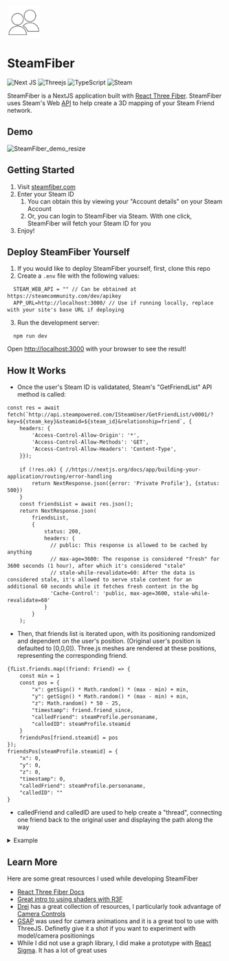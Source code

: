 <img src="public/images/steamfiber.svg" width=75 height=75/>

# SteamFiber

![Next JS](https://img.shields.io/badge/Next-black?style=for-the-badge&logo=next.js&logoColor=white)
![Threejs](https://img.shields.io/badge/threejs-black?style=for-the-badge&logo=three.js&logoColor=white)
![TypeScript](https://img.shields.io/badge/typescript-%23007ACC.svg?style=for-the-badge&logo=typescript&logoColor=white)
![Steam](https://img.shields.io/badge/steam-%23000000.svg?style=for-the-badge&logo=steam&logoColor=white)

SteamFiber is a NextJS application built with [React Three Fiber](https://r3f.docs.pmnd.rs/getting-started/introduction). SteamFiber uses Steam's Web [API](https://steamcommunity.com/dev) to help create a 3D mapping of your Steam Friend network. 

## Demo
![SteamFiber_demo_resize](https://github.com/user-attachments/assets/bdef0ccd-8b1f-4a3b-a990-bee3484c7bc7)

## Getting Started
1. Visit [steamfiber.com](https://www.steamfiber.com/)
2. Enter your Steam ID
   1. You can obtain this by viewing your "Account details" on your Steam Account
   2. Or, you can login to SteamFiber via Steam. With one click, SteamFiber will fetch your Steam ID for you
3. Enjoy!

## Deploy SteamFiber Yourself
1. If you would like to deploy SteamFiber yourself, first, clone this repo
2. Create a <code>.env</code> file with the following values:
```
  STEAM_WEB_API = "" // Can be obtained at https://steamcommunity.com/dev/apikey   
  APP_URL=http://localhost:3000/ // Use if running locally, replace with your site's base URL if deploying
```
3. Run the development server:
```
  npm run dev
```

Open [http://localhost:3000](http://localhost:3000) with your browser to see the result!

## How It Works
- Once the user's Steam ID is validatated, Steam's "GetFriendList" API method is called: 
```
const res = await fetch(`http://api.steampowered.com/ISteamUser/GetFriendList/v0001/?key=${steam_key}&steamid=${steam_id}&relationship=friend`, {
    headers: {
        'Access-Control-Allow-Origin': '*',
        'Access-Control-Allow-Methods': 'GET',
        'Access-Control-Allow-Headers': 'Content-Type',
    }});

    if (!res.ok) { //https://nextjs.org/docs/app/building-your-application/routing/error-handling
        return NextResponse.json({error: 'Private Profile'}, {status: 500})
    }
    const friendsList = await res.json();
    return NextResponse.json(
        friendsList, 
        {
            status: 200,
            headers: {
              // public: This response is allowed to be cached by anything
              // max-age=3600: The response is considered "fresh" for 3600 seconds (1 hour), after which it's considered "stale"
              // stale-while-revalidate=60: After the data is considered stale, it's allowed to serve stale content for an additional 60 seconds while it fetches fresh content in the bg
              'Cache-Control': 'public, max-age=3600, stale-while-revalidate=60'
            }   
        }
    );    
```

- Then, that friends list is iterated upon, with its positioning randomized and dependent on the user's position. (Original user's position is defaulted to [0,0,0]). Three.js meshes are rendered at these positions, representing the corresponding friend.
```
{fList.friends.map((friend: Friend) => {
    const min = 1                
    const pos = {
        "x": getSign() * Math.random() * (max - min) + min,
        "y": getSign() * Math.random() * (max - min) + min,
        "z": Math.random() * 50 - 25,
        "timestamp": friend.friend_since,
        "calledFriend": steamProfile.personaname,
        "calledID": steamProfile.steamid
    }
    friendsPos[friend.steamid] = pos
});
friendsPos[steamProfile.steamid] = {
    "x": 0,
    "y": 0,
    "z": 0,
    "timestamp": 0,
    "calledFriend": steamProfile.personaname,
    "calledID": ""
}
```
- calledFriend and calledID are used to help create a "thread", connecting one friend back to the original user and displaying the path along the way


<details>
  <summary>Example</summary> 
    <img src=https://github.com/user-attachments/assets/7608956b-34e7-4c48-95d4-4ee3ac219463/>
</details>


## Learn More
Here are some great resources I used while developing SteamFiber
- [React Three Fiber Docs](https://r3f.docs.pmnd.rs/getting-started/introduction)
- [Great intro to using shaders with R3F](https://blog.maximeheckel.com/posts/the-study-of-shaders-with-react-three-fiber/)
- [Drei](https://drei.docs.pmnd.rs/getting-started/introduction) has a great collection of resources, I particularly took advantage of [Camera Controls](https://drei.docs.pmnd.rs/controls/camera-controls)
- [GSAP](https://gsap.com/) was used for camera animations and it is a great tool to use with ThreeJS. Definetly give it a shot if you want to experiment with model/camera positionings
- While I did not use a graph library, I did make a prototype with [React Sigma](https://sim51.github.io/react-sigma/). It has a lot of great uses

